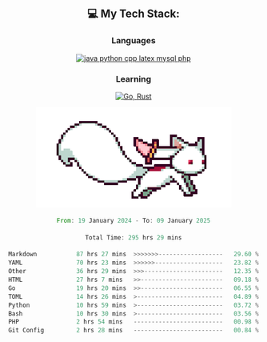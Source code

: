 
<div align="center">
<br>

## 💻 My Tech Stack:

### Languages

[![java python cpp latex mysql php](https://skillicons.dev/icons?i=java,python,cpp,latex,mysql,php)](https://skillicons.dev)

### Learning

[![Go, Rust](https://skillicons.dev/icons?i=go,rust)](https://skillicons.dev)

<center>

<img src="kyubey.gif" alt="Alt-Text" title="" >

</center>


<!--START_SECTION:waka-->

```rust
From: 19 January 2024 - To: 09 January 2025

Total Time: 295 hrs 29 mins

Markdown           87 hrs 27 mins  >>>>>>>------------------   29.60 %
YAML               70 hrs 23 mins  >>>>>>-------------------   23.82 %
Other              36 hrs 29 mins  >>>----------------------   12.35 %
HTML               27 hrs 7 mins   >>-----------------------   09.18 %
Go                 19 hrs 20 mins  >>-----------------------   06.55 %
TOML               14 hrs 26 mins  >------------------------   04.89 %
Python             10 hrs 59 mins  >------------------------   03.72 %
Bash               10 hrs 30 mins  >------------------------   03.56 %
PHP                2 hrs 54 mins   -------------------------   00.98 %
Git Config         2 hrs 28 mins   -------------------------   00.84 %
```

<!--END_SECTION:waka-->
